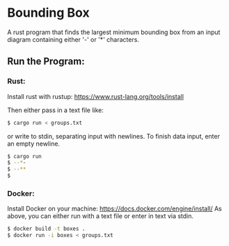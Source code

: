 # Bounding Box

A rust program that finds the largest minimum bounding box from an input diagram containing either '-' or '*' characters.

## Run the Program:

### Rust:

Install rust with rustup: https://www.rust-lang.org/tools/install

Then either pass in a text file like:

```bash
$ cargo run < groups.txt
```

or write to stdin, separating input with newlines. To finish data input, enter an empty newline.

```bash
$ cargo run
$ --*-
$ --**
$
```

### Docker:

Install Docker on your machine: https://docs.docker.com/engine/install/
As above, you can either run with a text file or enter in text via stdin.

```bash
$ docker build -t boxes .
$ docker run -i boxes < groups.txt
```
